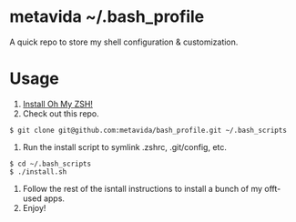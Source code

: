 # metavida ~/.bash_profile

A quick repo to store my shell configuration & customization.

# Usage

1. [Install Oh My ZSH!](https://ohmyz.sh/#install)
1. Check out this repo.
```
$ git clone git@github.com:metavida/bash_profile.git ~/.bash_scripts
```
1. Run the install script to symlink .zshrc, .git/config, etc.
```
$ cd ~/.bash_scripts
$ ./install.sh
```
1. Follow the rest of the isntall instructions to install a bunch of my offt-used apps.
1. Enjoy!
